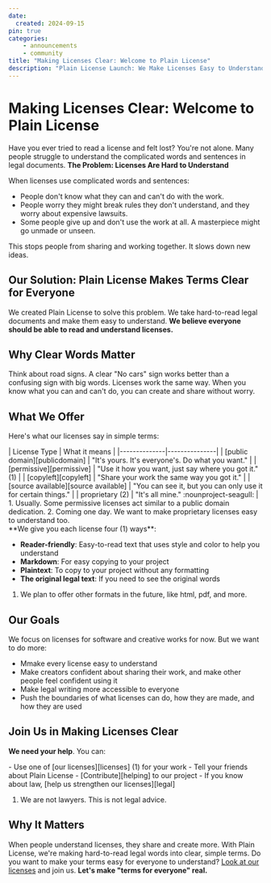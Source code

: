 ```yaml
---
date:
  created: 2024-09-15
pin: true
categories:
    - announcements
    - community
title: "Making Licenses Clear: Welcome to Plain License"
description: "Plain License Launch: We Make Licenses Easy to Understand"
---
```


# Making Licenses Clear: Welcome to Plain License

Have you ever tried to read a license and felt lost? You're not alone. Many people struggle to understand the complicated words and sentences in legal documents. **The Problem: Licenses Are Hard to Understand**

When licenses use complicated words and sentences:

- People don't know what they can and can't do with the work.
- People worry they might break rules they don't understand, and they worry about expensive lawsuits.
- Some people give up and don't use the work at all. A masterpiece might go unmade or unseen.

This stops people from sharing and working together. It slows down new ideas.

## Our Solution: Plain License Makes Terms Clear for Everyone

We created Plain License to solve this problem. We take hard-to-read legal documents and make them easy to understand. **We believe everyone should be able to read and understand licenses.**

## Why Clear Words Matter

Think about road signs. A clear "No cars" sign works better than a confusing sign with big words. Licenses work the same way. When you know what you can and can't do, you can create and share without worry.

## What We Offer

Here's what our licenses say in simple terms:
<div class="annotate" markdown>
| License Type | What it means |
|--------------|---------------|
| [public domain][publicdomain] | "It's yours. It's everyone's. Do what you want." |
| [permissive][permissive] | "Use it how you want, just say where you got it." (1) |
| [copyleft][copyleft] | "Share your work the same way you got it." |
| [source available][source available] | "You can see it, but you can only use it for certain things." |
| proprietary (2) | "It's all mine." :nounproject-seagull: |
</div>
1.  Usually. Some permissive licenses act similar to a public domain dedication.
2.  Coming one day. We want to make proprietary licenses easy to understand too.
<div class="annotate" markdown>
**We give you each license four (1) ways**:
</div>

- **Reader-friendly**: Easy-to-read text that uses style and color to help you understand
- **Markdown**: For easy copying to your project
- **Plaintext**: To copy to your project without any formatting
- **The original legal text**: If you need to see the original words

1. We plan to offer other formats in the future, like html, pdf, and more.

## Our Goals

We focus on licenses for software and creative works for now. But we want to do more:

- Mmake every license easy to understand
- Make creators confident about sharing their work, and make other people feel confident using it
- Make legal writing more accessible to everyone
- Push the boundaries of what licenses can do, how they are made, and how they are used

## Join Us in Making Licenses Clear

**We need your help**. You can:
<div class="annotate" markdown>
-   Use one of [our licenses][licenses] (1) for your work
-   Tell your friends about Plain License
-   [Contribute][helping] to our project
-   If you know about law, [help us strengthen our licenses][legal]
</div>

1. We are not lawyers. This is not legal advice.

## Why It Matters

When people understand licenses, they share and create more. With Plain License, we're making hard-to-read legal words into clear, simple terms.
Do you want to make your terms easy for everyone to understand? [Look at our licenses][licenses] and join us. **Let's make "terms for everyone" real.**

[licenses]: ../../licenses/index.md "Our Licenses"
[publicdomain]: ../../licenses/public-domain/index.md "Public Domain Dedications"
[permissive]: ../../licenses/permissive/index.md "Permissive Licenses"
[copyleft]: ../../licenses/copyleft/index.md "Copyleft Licenses"
[source available]: ../../licenses/source-available/index.md "Source Available Licenses"
[helping]: ../../helping/index.md "Helping Plain License"
[legal]: ../../helping/legal.md "Legal Help"
